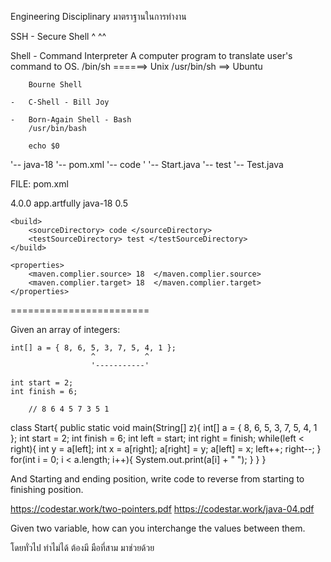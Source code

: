 
Engineering Disciplinary มาตราฐานในการทำงาน


SSH - Secure Shell
	  ^		 ^^

Shell - Command Interpreter
		A computer program to translate user's command to OS.
		/bin/sh ======> Unix
		/usr/bin/sh ==> Ubuntu
		
		Bourne Shell

	-	C-Shell - Bill Joy
	
	-	Born-Again Shell - Bash
		/usr/bin/bash

		echo $0

'-- java-18
	'-- pom.xml
	'-- code
	'	'-- Start.java
	'-- test
		'-- Test.java

FILE: pom.xml

<project>
	<modelVersion> 4.0.0 </modelVersion>
	<groupId> app.artfully </groupId>
	<artifactId> java-18 </artifactId>
	<version> 0.5 </version>

	<build>
		<sourceDirectory> code </sourceDirectory>
		<testSourceDirectory> test </testSourceDirectory>
	</build>

	<properties> 
		<maven.complier.source> 18  </maven.complier.source>
		<maven.complier.target> 18  </maven.complier.target>
	</properties>

</project>

========================

Given an array of integers:

	int[] a = { 8, 6, 5, 3, 7, 5, 4, 1 };
					  ^           ^
					  '-----------'

	int start = 2;
	int finish = 6;
	
		// 8 6 4 5 7 3 5 1	
	
	
	
class Start{
    public static void main(String[] z){
        int[] a = { 8, 6, 5, 3, 7, 5, 4, 1 };
        int start = 2;
        int finish = 6;
        int left = start;
        int right = finish;
        while(left < right){
            int y = a[left];
            int x = a[right];
            a[right] = y;
            a[left] = x;
            left++;
            right--;
        }
        for(int i = 0; i < a.length; i++){
            System.out.print(a[i] + " ");
        }
    }
}

	


And Starting and ending position,
write code to reverse from starting to finishing position.

https://codestar.work/two-pointers.pdf
https://codestar.work/java-04.pdf


Given two variable, how can you interchange the
values between them.

โดยทั่วไป ทำไม่ได้ ต้องมี มือที่สาม มาช่วยด้วย




